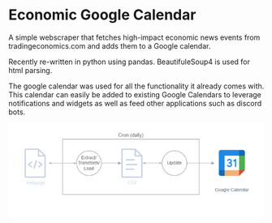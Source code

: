 # Economic Google Calendar

A simple webscraper that fetches high-impact economic news events from tradingeconomics.com and adds them to a Google calendar. 

Recently re-written in python using pandas. BeautifuleSoup4 is used for html parsing. 

The google calendar was used for all the functionality it already comes with. This calendar can easily be added to existing Google Calendars to leverage notifications and widgets as well as feed other applications such as discord bots. 

![Pipeline](Resources/Images/ecocal-pipeline.png)